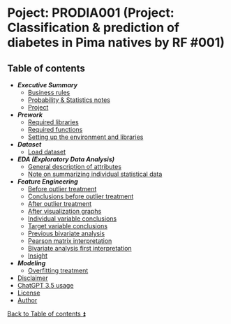 # Poject: PRODIA001 (Project: Classification & prediction of diabetes in Pima natives by RF #001)

<!-- TOC -->
## Table of contents

<a id="table-of-contents"></a>

- **_Executive Summary_**
  - [Business rules](docs/executive_summary_business_rules.md)
  - [Probability & Statistics notes](docs/probability_and_statistics_notes.md#)
  - [Project](docs/executive_summary_project.md)
- **_Prework_**
  - [Required libraries](PRODIA001/PRODIA001_libr.ipynb)
  - [Required functions](PRODIA001/PRODIA001_func.ipynb)
  - [Setting up the environment and libraries](PRODIA001/PRODIA001_envi.ipynb)
- **_Dataset_**
  - [Load dataset](PRODIA001/PRODIA001_load.ipynb)
- **_EDA (Exploratory Data Analysis)_**
  - [General description of attributes](docs/eda_general_description_of_attributes.md)
  - [Note on summarizing individual statistical data](docs/eda_note_on_summarizing_individual_statistical_data.md)
- **_Feature Engineering_**
  - [Before outlier treatment](docs/feature_engineering_before_outlier_treatment.md)  
  - [Conclusions before outlier treatment](docs/feature_engineering_conclusions_before_outlier_treatment.md)  
  - [After outlier treatment](docs/feature_engineering_after_outlier_treatment.md)
  - [After visualization graphs](docs/feature_engineering_after_visualization_graphs.md)
  - [Individual variable conclusions](docs/feature_engineering_individual_conclusions.md)
  - [Target variable conclusions](docs/feature_engineering_target_conclusions.md)
  - [Previous bivariate analysis](docs/feature_engineering_previous_bivariate_analysis.md)
  - [Pearson matrix interpretation](docs/feature_engineering_pearson_matrix_interpretation.md)
  - [Bivariate analysis first interpretation](docs/feature_engineering_bivariate_analysis_first_interpretation.md)
  - [Insight](docs/feature_engineering_insight.md)
- **_Modeling_**
  - [Overfitting treatment](docs/modeling_overfitting_treatment.md)
- [Disclaimer](DISCLAIMER.md)
- [ChatGPT 3.5 usage](CHATGPT_USAGE.md)
- [License](LICENSE.md)
- [Author](AUTHOR.md)
<!-- /TOC --> 

[Back to Table of contents :arrow_double_up:](#table-of-contents)